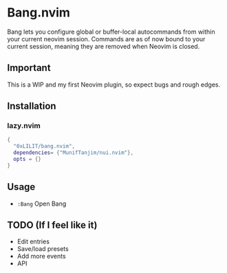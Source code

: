 # Bang.nvim
Bang lets you configure global or buffer-local autocommands from within your current neovim session.
Commands are as of now bound to your current session, meaning they are removed when Neovim is closed.

## Important
This is a WIP and my first Neovim plugin, so expect bugs and rough edges.

## Installation
### lazy.nvim
```lua
{
  "0xLILIT/bang.nvim",
  dependencies= {"MunifTanjim/nui.nvim"},
  opts = {}
}
```

## Usage
- `:Bang` Open Bang

## TODO (If I feel like it)
- Edit entries
- Save/load presets
- Add more events
- API
